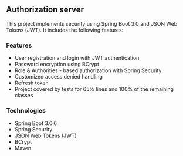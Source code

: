 ## Authorization server
This project implements security using Spring Boot 3.0 and JSON Web Tokens (JWT). It includes the following features:

### Features
* User registration and login with JWT authentication
* Password encryption using BCrypt
* Role & Authorities - based authorization with Spring Security
* Customized access denied handling
* Refresh token
* Project covered by tests for 65% lines and 100% of the remaining classes

### Technologies
* Spring Boot 3.0.6
* Spring Security
* JSON Web Tokens (JWT)
* BCrypt
* Maven
